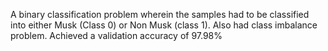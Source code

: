 A binary classification problem wherein the samples had to be classified into either Musk (Class 0) or Non Musk (class 1).
Also had class imbalance problem.
Achieved a validation accuracy of 97.98%
